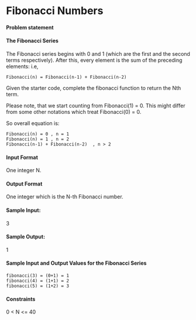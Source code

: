 # Fibonacci Numbers

#### Problem statement
#### The Fibonacci Series

The Fibonacci series begins with 0 and 1 (which are the first and the second terms respectively). After this, every element is the sum of the preceding elements: i.e,
```
Fibonacci(n) = Fibonacci(n-1) + Fibonacci(n-2)
```

Given the starter code, complete the fibonacci function to return the Nth term.

Please note, that we start counting from Fibonacci(1) = 0. This might differ from some other notations which treat Fibonacci(0) = 0.

So overall equation is:
```
Fibonacci(n) = 0 , n = 1
Fibonacci(n) = 1 , n = 2
Fibonacci(n-1) + Fibonacci(n-2)  , n > 2
```


#### Input Format
One integer N.

#### Output Format
One integer which is the N-th Fibonacci number.

#### Sample Input:
3

#### Sample Output:
1

#### Sample Input and Output Values for the Fibonacci Series 
```
fibonacci(3) = (0+1) = 1 
fibonacci(4) = (1+1) = 2 
fibonacci(5) = (1+2) = 3
```

#### Constraints
0 < N <= 40
